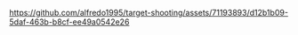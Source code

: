 https://github.com/alfredo1995/target-shooting/assets/71193893/d12b1b09-5daf-463b-b8cf-ee49a0542e26


